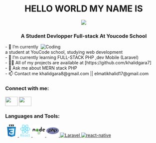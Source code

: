 
<h1 align="center"> HELLO WORLD  MY NAME IS  </h1>
<div align="center"> <img src="https://media.licdn.com/dms/image/D4D16AQH6ybQqIpY1_A/profile-displaybackgroundimage-shrink_350_1400/0/1701811774922?e=1717632000&v=beta&t=d9H1LnkoZuHAJ1eIntHU_FtiHh7ykfFNQw6Ips9llrE"> </div>
<h3 align="center">A Student Devlopper Full-stack At Youcode School   </h3>
<img align="right" alt="Coding" width="390" src="https://camo.githubusercontent.com/14a82c9065ad50c7e8ef3fdf2463d22b0ef77c23c43784378e709d588130a58c/68747470733a2f2f7374617469632e7769787374617469632e636f6d2f6d656469612f6262653634325f36323431346535306265663334636532386462316166616266353566313765637e6d76322e676966">
<p>
- 🔭 I’m currently a student at YouCode school, studying web development <br> 
- 🌱 I’m currently learning FULL-STACK PHP ,dev Mobile (Laravel)<br>
- 👨‍💻 All of my projects are available at [https://github.com/khalidgara7]<br>
- 💬 Ask me about MERN stack PHP <br>
- 📫 Contact me khalidgara8@gmail.com || elmatikhalid17@gmail.com <br>
</p>
<h3 align="left">Connect with me:</h3>
<p align="left">
<a href="https://www.linkedin.com/in/khalid-el-mati-079051214/" target="blank"><img align="center" src="https://raw.githubusercontent.com/rahuldkjain/github-profile-readme-generator/master/src/images/icons/Social/linked-in-alt.svg" height="30" width="40" /></a>
<a href="https://www.instagram.com/kha.gara_/" target="blank"><img align="center" src="https://raw.githubusercontent.com/rahuldkjain/github-profile-readme-generator/master/src/images/icons/Social/instagram.svg"  height="30" width="40" /></a>
</p>
<h3 align="left">Languages and Tools:</h3>
<a href="https://www.w3schools.com/css/" target="_blank" rel="noreferrer">
    <img src="https://raw.githubusercontent.com/devicons/devicon/master/icons/css3/css3-original-wordmark.svg" alt="css3" width="40" height="40"/>
  </a>
  <a href="https://reactjs.org/" target="_blank" rel="noreferrer">
    <img src="https://raw.githubusercontent.com/devicons/devicon/master/icons/react/react-original-wordmark.svg" alt="react" width="40" height="40"/>
  </a>
  <a href="https://nodejs.org/" target="_blank" rel="noreferrer">
    <img src="https://raw.githubusercontent.com/devicons/devicon/master/icons/nodejs/nodejs-original-wordmark.svg" alt="node" width="40" height="40"/>
  </a>
  </a>
  <a href="https://www.php.net/" target="_blank" rel="noreferrer">
    <img src="https://raw.githubusercontent.com/devicons/devicon/master/icons/php/php-original.svg" alt="php" width="40" height="40"/>
  </a>
  <a href="https://laravel.com/" target="_blank" rel="noreferrer">
    <img src="https://media.licdn.com/dms/image/D4D12AQGEiNCcfJrLEA/article-cover_image-shrink_720_1280/0/1674548413103?e=2147483647&v=beta&t=aW3Td2s73Zo1QM14bNywi9qWSew7dilljVW3KLCgGM8" alt="Laravel" width="40" height="40"/>
</a>
  <a href="https://reactnative.dev/" target="_blank" rel="noreferrer">
    <img src="https://reactnative.dev/img/header_logo.svg" alt="react-native" width="40" height="40"/>
  </a>
   </p>
